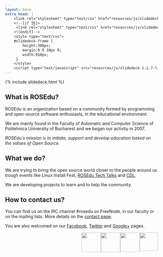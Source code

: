 ```yaml
---
layout: base
extra_head: |
    <link rel="stylesheet" type="text/css" href="resources/js/slidedeck-1.1.7-lite/slidedeck.skin.css" />
    <!--[if IE]>
     <link rel="stylesheet" type="text/css" href="resources/js/slidedeck-1.1.7-lite/slidedeck.skin.ie.css" />
    <![endif]-->
    <style type="text/css">
    #slidedeck-frame {
        height:300px;
        margin:0 0 20px 0;
        width:910px;
     }
    </style>
    <script type="text/javascript" src="resources/js/slidedeck-1.1.7-lite/slidedeck.jquery.lite.pack.js"></script>
---
```


<div id="slidedeck-frame" class="skin-slidedeck">
  <dl class="slidedeck">
	{% include slidedeck.html %}
  </dl>
</div>

<script type="text/javascript">
  $('.slidedeck').slidedeck();
</script>

<div class="col-1">
  <h2>What is ROSEdu?</h2>

  <div class="content">
<p>	ROSEdu is an organization based on a community formed by programming and open-source software enthusiasts, in the educational environment.&nbsp;</p>
<p>	We are mainly found in the Faculty of Automatic and Computer Science of Politehnica University of Bucharest and we began our activity in 2007.</p>
<p>	<em>ROSEdu&#39;s mission is to initiate, support and develop education based on the values of Open Source.</em></p>
  </div>
</div><!-- .col-1 -->

<div class="col-2">
  <h2>What we do?</h2>

  <div class="content">
<p>	We are trying to bring the open source world closer to the people around us trough events like Linux Install Fest, <a href="http://talks.rosedu.org">ROSEdu Tech Talks</a> and <a href="http://cdl.rosedu.org">CDL</a>.</p>
<p>	We are developing projects to learn and to help the community.</p>
  </div>
</div><!-- .col-2 -->

<div class="col-3">
  <h2>How to contact us?</h2>

  <div class="content">
	<p>
	You can find us on the IRC channel #rosedu on FreeNode, in our faculty or on the mailing lists. More details on the <a href="{{site.basepath}}contact">contact page</a>.</p>
<p>
	You are also welcomed on our <a href="http://facebook.com/rosedu.org">Facebook</a>, <a href="http://twitter.com/rosedu_org">Twitter</a> and <a href="https://plus.google.com/114233516141809762907">Google+</a> pages.</p>
<p>
    <a href="https://plus.google.com/114233516141809762907?prsrc=3" style="text-decoration: none;"><img src="{{site.basepath}}resources/images/button-gplus.png" style="float: right;" width="60" /></a> 
    <a href="http://www.facebook.com/rosedu.org"><img alt="" src="{{site.basepath}}resources/images/button-facebook.png" style="float: right; width: 64px; height: 64px;" /></a>
    <a href="http://twitter.com/rosedu_org"><img height="64" src="{{site.basepath}}resources/images/button-twitter.png" style="float: right;" width="64" /></a> 
    <a href="{{site.basepath}}rss.xml"><img alt="" src="{{site.basepath}}resources/images/button-rss.png" style="float: right; width: 64px; height: 64px;" /></a>
</p>
  </div>
</div><!-- .col-3 -->
